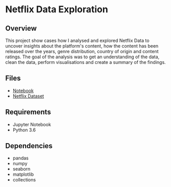 # Netflix Data Exploration 
## Overview
This project show cases how I analysed and explored Netflix Data to uncover insights about the platform's content, how the content has been released over the years, genre distribution, country of origin and content ratings. The goal of the analysis was to get an understanding of the data, clean the data, perform visualisations and create a summary of the findings.

## Files
- [Notebook](https://github.com/DavidMudiwa/Data-Analytics-Projects/blob/main/Netflix-EDA/netflixEDA.ipynb)
- [Netflix Dataset](https://www.kaggle.com/datasets/shivamb/netflix-shows)

## Requirements
- Jupyter Notebook
- Python 3.6

## Dependencies
- pandas
- numpy
- seaborn
- matplotlib
- collections 

